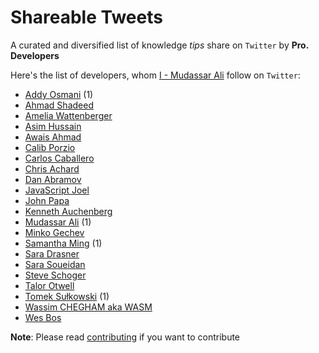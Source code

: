 # Shareable Tweets

A curated and diversified list of knowledge *tips* share on `Twitter` by **Pro. Developers**

Here's the list of developers, whom [I - Mudassar Ali](./hub/voidwebdev.md) follow on `Twitter`:

- [Addy Osmani](./hub/addyosmani.md) (1)
- [Ahmad Shadeed](https://twitter.com/shadeed9)
- [Amelia Wattenberger](https://twitter.com/Wattenberger)
- [Asim Hussain](https://twitter.com/jawache)
- [Awais Ahmad](https://twitter.com/MrAhmadAwais)
- [Calib Porzio](https://twitter.com/calebporzio)
- [Carlos Caballero](https://twitter.com/Carlillo)
- [Chris Achard](https://twitter.com/chrisachard)
- [Dan Abramov](https://twitter.com/dan_abramov)
- [JavaScript Joel](https://twitter.com/joelnet)
- [John Papa](https://twitter.com/John_Papa)
- [Kenneth Auchenberg](https://twitter.com/auchenberg)
- [Mudassar Ali](./hub/voidwebdev.md) (1)
- [Minko Gechev](https://twitter.com/mgechev)
- [Samantha Ming](./hub/samantha_ming.md) (1)
- [Sara Drasner](https://twitter.com/sarah_edo)
- [Sara Soueidan](https://twitter.com/SaraSoueidan)
- [Steve Schoger](https://twitter.com/steveschoger)
- [Talor Otwell](https://twitter.com/taylorotwell)
- [Tomek Sułkowski](./hub/sulco.md) (1)
- [Wassim CHEGHAM aka WASM](https://twitter.com/manekinekko)
- [Wes Bos](https://twitter.com/wesbos)

**Note**: Please read [contributing](./CONTRIBUTING.md) if you want to contribute
